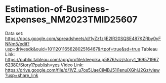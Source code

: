# Estimation-of-Business-Expenses_NM2023TMID25607
Data set:
https://docs.google.com/spreadsheets/d/1yZz1zljE2IR20SQSE487KZRby0yFNNm5/edit?usp=drivesdk&ouid=101120116562802516467&rtpof=true&sd=true
Tableau Link: https://public.tableau.com/app/profile/deepika.p5876/viz/story1_16957196762380/Story1?publish=yes
Video Link:
https://drive.google.com/file/d/1VZ_u7os5UaeCiMBJ51I1enuiXGhIJ2Gz/view?usp=share_link


 
